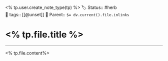 <% tp.user.create_note_type(tp) %>
🏷️ Status:: #herb   
📌 tags:: [[@unset]]
🔗 Parent::  `$= dv.current().file.inlinks`

# <% tp.file.title %>
-----

<% tp.file.content%>
